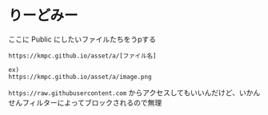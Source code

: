 # りーどみー

ここに Public にしたいファイルたちをうpする

```
https://kmpc.github.io/asset/a/[ファイル名]

ex)
https://kmpc.github.io/asset/a/image.png
```

`https://raw.githubusercontent.com` からアクセスしてもいいんだけど、いかんせんフィルターによってブロックされるので無理
